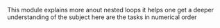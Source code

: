 This module explains more anout nested loops it helps one get a deeper understanding of the subject here are the tasks in numerical order
